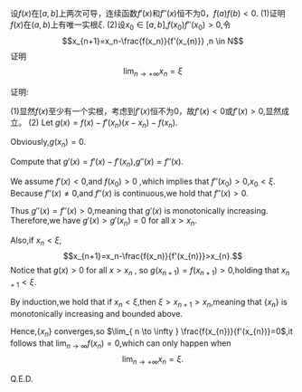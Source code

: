 设$f(x)$在$[a,b]$上两次可导，连续函数$f'(x)$和$f''(x)$恒不为0，$f(a)f(b)<0$.
(1)证明$f(x)$在$(a,b)$上有唯一实根$\xi$.
(2)设$x_{0}\in [a,b]$,$f(x_0)f''(x_0)>0$,令$$x_{n+1}=x_n-\frac{f(x_n)}{f'(x_{n)}} ,n \in N$$
证明$$\lim_{n \to +\infty}x_n=\xi$$

证明:

(1)显然$f(x)$至少有一个实根，考虑到$f'(x)$恒不为0，故$f'(x)<0 \text{或} f'(x)>0$,显然成立。
(2)
Let $g(x)=f(x)-f'(x_{n})(x-x_{n})-f(x_{n})$.

Obviously,$g(x_{n})=0$.

Compute that $g'(x)=f'(x)-f'(x_{n})$,$g''(x)=f''(x)$.

We assume $f'(x)<0$,and $f(x_{0})>0$ ,which implies that $f''(x_{0})>0$,$x_{0}<\xi$.
Because $f''(x) \neq 0$,and $f''(x)$ is continuous,we hold that $f''(x)>0$.

Thus $g''(x)=f''(x)>0$,meaning that $g'(x)$ is monotonically increasing.
Therefore,we have $g'(x) > g'(x_{n}) = 0$ for all $x > x_{n}$.

Also,if $x_{n}<\xi$,$$x_{n+1}=x_n-\frac{f(x_n)}{f'(x_{n)}}>x_{n}.$$
Notice that $g(x)>0$ for all  $x>x_{n}$ , so $g(x_{n+1})=f(x_{n+1})>0$,holding that $x_{n+1}<\xi$.

By induction,we hold that if $x_{n}<\xi$,then $\xi > x_{n+1}>x_{n}$,meaning that $\{x_{n}\}$ is monotonically increasing and bounded above.

Hence,$\{x_{n}\}$ converges,so $\lim_{ n \to \infty } \frac{f(x_{n})}{f'(x_{n})}=0$,it follows that $\lim_{ n \to \infty } f(x_{n})=0$,which can only happen when
$$\lim_{n \to +\infty}x_n=\xi.$$

Q.E.D.




